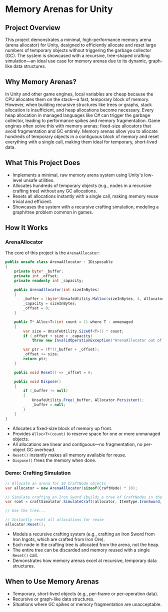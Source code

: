 # Memory Arenas for Unity

## Project Overview
This project demonstrates a minimal, high-performance memory arena (arena allocator) for Unity, 
designed to efficiently allocate and reset large numbers of temporary objects without triggering the garbage collector (GC). 
The system is showcased with a recursive, tree-shaped crafting simulation—an ideal use case for memory arenas due to its dynamic, graph-like data structures.

## Why Memory Arenas?
In Unity and other game engines, local variables are cheap because the CPU allocates them on the stack—a fast, temporary block of memory. 
However, when building recursive structures like trees or graphs, stack allocation is insufficient, and heap allocations become necessary. 
Every heap allocation in managed languages like C# can trigger the garbage collector, leading to performance spikes and memory fragmentation.
Game engines often solve this with memory arenas: fixed-size allocators that avoid fragmentation and GC entirely. 
Memory arenas allow you to allocate hundreds of temporary objects in a contiguous block of memory and reset everything with a single call, making them ideal for temporary, short-lived data.

## What This Project Does
- Implements a minimal, raw memory arena system using Unity's low-level unsafe utilities.
- Allocates hundreds of temporary objects (e.g., nodes in a recursive crafting tree) without any GC allocations.
- Resets all allocations instantly with a single call, making memory reuse trivial and efficient.
- Showcases the system with a recursive crafting simulation, modeling a graph/tree problem common in games.

## How It Works
### ArenaAllocator
The core of this project is the `ArenaAllocator`:
```csharp
public unsafe class ArenaAllocator : IDisposable
{
    private byte* _buffer;
    private int _offset;
    private readonly int _capacity;

    public ArenaAllocator(int sizeInBytes)
    {
        _buffer = (byte*)UnsafeUtility.Malloc(sizeInBytes, 4, Allocator.Persistent);
        _capacity = sizeInBytes;
        _offset = 0;
    }

    public T* Alloc<T>(int count = 1) where T : unmanaged
    {
        var size = UnsafeUtility.SizeOf<T>() * count;
        if (_offset + size > _capacity)
            throw new InvalidOperationException("ArenaAllocator out of memory");

        var ptr = (T*)(_buffer + _offset);
        _offset += size;
        return ptr;
    }

    public void Reset() => _offset = 0;

    public void Dispose()
    {
        if (_buffer != null)
        {
            UnsafeUtility.Free(_buffer, Allocator.Persistent);
            _buffer = null;
        }
    }
}
```
- Allocates a fixed-size block of memory up front.
- Provides `Alloc<T>(count)` to reserve space for one or more unmanaged objects.
- All allocations are linear and contiguous—no fragmentation, no per-object GC overhead.
- `Reset()` instantly makes all memory available for reuse.
- `Dispose()` frees the memory when done.

### Demo: Crafting Simulation
```csharp
// Allocate an arena for 10 CraftNode objects
var allocator = new ArenaAllocator(sizeof(CraftNode) * 10);

// Simulate crafting an Iron Sword (builds a tree of CraftNodes in the arena)
var root = craftSimulator.SimulateCraft(allocator, ItemType.IronSword, 1);

// Use the tree...

// Instantly reset all allocations for reuse
allocator.Reset();
```
- Models a recursive crafting system (e.g., crafting an Iron Sword from Iron Ingots, which are crafted from Iron Ore).
- Each node in the crafting tree is allocated from the arena, not the heap.
- The entire tree can be discarded and memory reused with a single `Reset()` call.
- Demonstrates how memory arenas excel at recursive, temporary data structures.

## When to Use Memory Arenas
- Temporary, short-lived objects (e.g., per-frame or per-operation data).
- Recursive or graph-like data structures.
- Situations where GC spikes or memory fragmentation are unacceptable.
